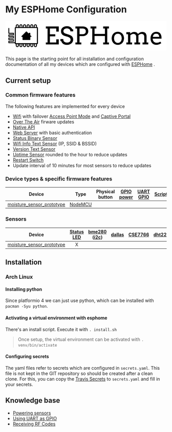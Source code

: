 # My ESPHome Configuration

![ESPHome](logo-text.svg)

This page is the starting point for all installation and configuration documentation of all my devices which are configured with [ESPHome](https://esphome.io/) .

## Current setup

### Common firmware features

The following features are implemented for every device

- [Wifi](https://esphome.io/components/wifi.html) with failover [Access Point Mode](https://esphome.io/components/wifi.html#access-point-mode) and [Captive Portal](https://esphome.io/components/captive_portal.html)
- [Over The Air](https://esphome.io/components/ota.html) firware updates
- [Native API](https://esphome.io/components/api.html)
- [Web Server](https://esphome.io/components/web_server.html) with basic authentication
- [Status Binary Sensor](https://esphome.io/components/binary_sensor/status.html)
- [Wifi Info Text Sensor](https://esphome.io/components/text_sensor/wifi_info.html) (IP, SSID & BSSID)
- [Version Text Sensor](https://esphome.io/components/text_sensor/version.html)
- [Uptime Sensor](https://esphome.io/components/sensor/uptime.html) rounded to the hour to reduce updates
- [Restart Switch](https://esphome.io/components/switch/restart.html)
- Update interval of 10 minutes for most sensors to reduce updates

### Device types & specific firmware features

| Device | Type | Physical button | [GPIO power] | [UART GPIO] | [Script] | [Custom Sensor] |
| -- | -- |:--:|:--:|:--:|:--:|:--:|
| [moisture_sensor_prototype]     | [NodeMCU]             |   |   |   |   |   |

### Sensors

| Device | [Status LED] | [bme280] ([i2c])  | [dallas] | [CSE7766] | [dht22] | [dht11] | [RF receiver] | [ADS1115] ([i2c]) | 
| -- |:--:|:--:|:--:|:--:|:--:|:--:|:--:|:--:|
| [moisture_sensor_prototype]     | X |   |   |  |  | X |  |  | X |

## Installation

### Arch Linux

#### Installing python

Since platformio 4 we can just use python, which can be installed with `pacman -Syu python`.

#### Activating a virtual environment with esphome

There's an install script. Execute it with `. install.sh`
> Once setup, the virtual environment can be activated with `. venv/bin/activate`

#### Configuring secrets

The yaml files refer to secrets which are configured in `secrets.yaml`. This file is not kept in the GIT repository so should be created after a clean clone.
For this, you can copy the [Travis Secrets] to `secrets.yaml` and fill in your secrets.

## Knowledge base

- [Powering sensors](PoweringSensors.md)
- [Using UART as GPIO](UARTasGPIO.md)
- [Receiving RF Codes](RFReceiver.md)

[moisture_sensor_prototype]: https://github.com/jimbydude/esphome/blob/master/esphome/moisture_sensor_prototype.yaml 
[Travis Secrets]: https://github.com/jimbydude/esphome/blob/master/esphome/.travis-secrets.yaml
[Sonoff S20]: https://www.itead.cc/smart-socket.html
[NodeMCU v2]: https://github.com/nodemcu/nodemcu-devkit-v1.0
[Wemos D1 mini Pro v1.0.0]: https://wiki.wemos.cc/products:retired:d1_mini_pro_v1.0.0
[Sonoff 4CH]: https://www.itead.cc/sonoff-4ch.html
[Sonoff 4CH R2]: https://www.itead.cc/sonoff-4ch.html
[Sonoff 4CH Pro]: https://www.itead.cc/sonoff-4ch-pro.html
[Sonoff Pow R2]: https://www.itead.cc/sonoff-pow-r2.html
[Sonoff Dual R1]: https://www.itead.cc/sonoff-dual.html
[Shelly 1]: https://shelly.cloud/shelly1-open-source/
[Script]: https://esphome.io/guides/automations.html#script-execute-action
[Custom Sensor]: https://esphome.io/components/sensor/custom.html
[GPIO power]: PoweringSensors.md
[UART GPIO]: UARTasGPIO.md
[Status LED]: https://esphome.io/components/status_led.html
[bme280]: https://esphome.io/components/sensor/bme280.html
[i2c]: https://esphome.io/components/i2c.html
[dallas]: https://esphome.io/components/sensor/dallas.html
[CSE7766]: https://esphome.io/components/sensor/cse7766.html
[dht22]: https://esphome.io/components/sensor/dht.html
[dht11]: https://esphome.io/components/sensor/dht.html
[RF Receiver]: RFReceiver.md
[ADS1115]: https://esphome.io/components/sensor/ads1115.html
[NodeMCU]: https://esphome.io/devices/nodemcu_esp8266.html
